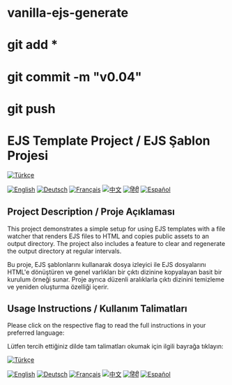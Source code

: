 
# vanilla-ejs-generate
# git add *

# git commit -m "v0.04"

# git push

# EJS Template Project / EJS Şablon Projesi

[![Türkçe](https://upload.wikimedia.org/wikipedia/commons/b/b4/Flag_of_Turkey.svg)](md/TR.md)

[![English](https://upload.wikimedia.org/wikipedia/en/a/a4/Flag_of_the_United_States.svg)](md/EN.md) [![Deutsch](https://upload.wikimedia.org/wikipedia/en/b/ba/Flag_of_Germany.svg)](md/DE.md)
[![Français](https://upload.wikimedia.org/wikipedia/en/c/c3/Flag_of_France.svg)](md/FR.md) [![中文](https://upload.wikimedia.org/wikipedia/commons/thumb/f/fa/Flag_of_the_People%27s_Republic_of_China.svg/1200px-Flag_of_the_People%27s_Republic_of_China.svg.png)](md/CN.md)
[![हिंदी](https://upload.wikimedia.org/wikipedia/commons/4/41/Flag_of_India.svg)](md/HI.md) [![Español](https://upload.wikimedia.org/wikipedia/commons/9/9a/Flag_of_Spain.svg)](md/ES.md)

## Project Description / Proje Açıklaması

This project demonstrates a simple setup for using EJS templates with a file watcher that renders EJS files to HTML and copies public assets to an output directory. The project also includes a feature to clear and regenerate the output directory at regular intervals.

Bu proje, EJS şablonlarını kullanarak dosya izleyici ile EJS dosyalarını HTML'e dönüştüren ve genel varlıkları bir çıktı dizinine kopyalayan basit bir kurulum örneği sunar. Proje ayrıca düzenli aralıklarla çıktı dizinini temizleme ve yeniden oluşturma özelliği içerir.

## Usage Instructions / Kullanım Talimatları

Please click on the respective flag to read the full instructions in your preferred language:

Lütfen tercih ettiğiniz dilde tam talimatları okumak için ilgili bayrağa tıklayın:

[![Türkçe](https://upload.wikimedia.org/wikipedia/commons/b/b4/Flag_of_Turkey.svg)](md/TR.md)

[![English](https://upload.wikimedia.org/wikipedia/en/a/a4/Flag_of_the_United_States.svg)](md/EN.md) [![Deutsch](https://upload.wikimedia.org/wikipedia/en/b/ba/Flag_of_Germany.svg)](md/DE.md)
[![Français](https://upload.wikimedia.org/wikipedia/en/c/c3/Flag_of_France.svg)](md/FR.md) [![中文](https://upload.wikimedia.org/wikipedia/commons/thumb/f/fa/Flag_of_the_People%27s_Republic_of_China.svg/1200px-Flag_of_the_People%27s_Republic_of_China.svg.png)](md/CN.md)
[![हिंदी](https://upload.wikimedia.org/wikipedia/commons/4/41/Flag_of_India.svg)](md/HI.md) [![Español](https://upload.wikimedia.org/wikipedia/commons/9/9a/Flag_of_Spain.svg)](md/ES.md)
